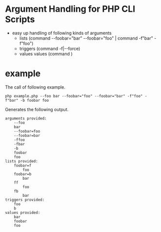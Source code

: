 # Argument Handling for PHP CLI Scripts

* easy up handling of following kinds of arguments
    * lists (command --foobar="bar" --foobar="foo" | command -f"bar" -f"foo")
    * triggers (command -f|--force)
    * values values (command <value>)

# example

The call of following example.
```
php example.php --foo bar --foobar="foo" --foobar="bar" -f"foo" -f"bar" -b foobar foo
```

Generates the following output.
```
arguments provided:
    --foo
    bar
    --foobar=foo
    --foobar=bar
    -ffoo
    -fbar
    -b
    foobar
    foo
lists provided:
    foobar=f
        foo
    foobar=b
        bar
    ff
        foo
    fb
        bar
triggers provided:
    foo
    b
values provided:
    bar
    foobar
    foo
```
